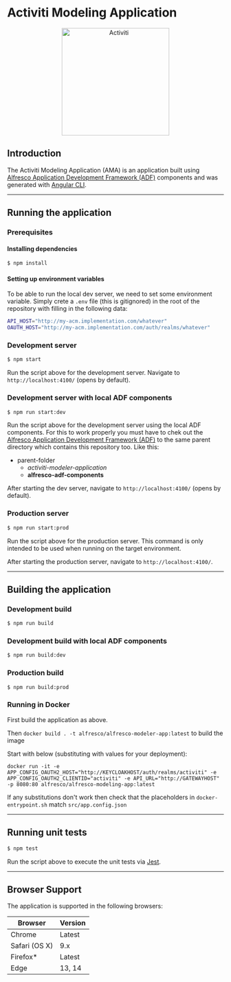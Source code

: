 # Activiti Modeling Application

<p align="center">
    <img title="Activiti" width="250px" src="activiti.png" alt="Activiti">
</p>

## Introduction

The Activiti Modeling Application (AMA) is an application built using
[Alfresco Application Development Framework (ADF)](https://github.com/Alfresco/alfresco-ng2-components) components and was generated with [Angular CLI](https://github.com/angular/angular-cli).

---

## Running the application

### Prerequisites

#### Installing dependencies

```bash
$ npm install
```

#### Setting up environment variables

To be able to run the local dev server, we need to set some environment variable. Simply crete a `.env` file (this is gitignored) in the root of the repository with filling in the following data:

```bash
API_HOST="http://my-acm.implementation.com/whatever"
OAUTH_HOST="http://my-acm.implementation.com/auth/realms/whatever"
```

### Development server

```bash
$ npm start
```

Run the script above for the development server. Navigate to `http://localhost:4100/` (opens by default).

### Development server with local ADF components

```bash
$ npm run start:dev
```

Run the script above for the development server using the local ADF components. For this to work properly you must have to chek out the [Alfresco Application Development Framework (ADF)](https://github.com/Alfresco/alfresco-ng2-components) to the same parent directory which contains this repository too. Like this:

-   parent-folder
    -   *activiti-modeler-application*
    -   **alfresco-adf-components**

After starting the dev server, navigate to `http://localhost:4100/` (opens by default).

### Production server

```bash
$ npm run start:prod
```

Run the script above for the production server. This command is only intended to be used when running on the target environment.

After starting the production server, navigate to `http://localhost:4100/`.

---

## Building the application

### Development build

```bash
$ npm run build
```

### Development build with local ADF components

```bash
$ npm run build:dev
```

### Production build

```bash
$ npm run build:prod
```

### Running in Docker

First build the application as above.

Then `docker build . -t alfresco/alfresco-modeler-app:latest` to build the image

Start with below (substituting with values for your deployment):

`docker run -it -e APP_CONFIG_OAUTH2_HOST="http://KEYCLOAKHOST/auth/realms/activiti" -e APP_CONFIG_OAUTH2_CLIENTID="activiti" -e API_URL="http://GATEWAYHOST" -p 8080:80 alfresco/alfresco-modeling-app:latest`

If any substitutions don't work then check that the placeholders in `docker-entrypoint.sh` match `src/app.config.json`

---

## Running unit tests

```bash
$ npm test
```

Run the script above to execute the unit tests via [Jest](https://jestjs.io/).

---

## Browser Support

The application is supported in the following browsers:

| **Browser**   | **Version** |
| ------------- | ----------- |
| Chrome        | Latest      |
| Safari (OS X) | 9.x         |
| Firefox\*     | Latest      |
| Edge          | 13, 14      |
